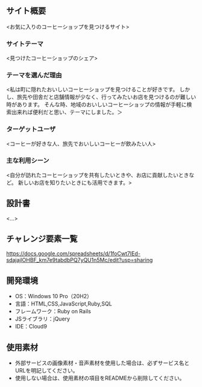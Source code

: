# <beans>

## サイト概要
<お気に入りのコーヒーショップを見つけるサイト>

### サイトテーマ
<見つけたコーヒーショップのシェア>

### テーマを選んだ理由
<私は町に隠れたおいしいコーヒーショップを見つけることが好きです。
しかし、旅先や田舎だと店舗情報が少なく、行ってみたいお店を見つけるのが難しい時があります。
そんな時、地域のおいしいコーヒーショップの情報が手軽に検索出来れば便利だと思い、テーマにしました。＞
### ターゲットユーザ
<コーヒーが好きな人、旅先でおいしいコーヒーが飲みたい人>

### 主な利用シーン
<自分が訪れたコーヒーショップを共有したいときや、お店に貢献したいときなど。
新しいお店を知りたいときにも活用できます。>

## 設計書
<...>

## チャレンジ要素一覧
<https://docs.google.com/spreadsheets/d/1foCwt7IEd-sdajajlOHBF_km7e9tabdbPQ7yQU1n5Mc/edit?usp=sharing>

## 開発環境
- OS：Windows 10 Pro（20H2）
- 言語：HTML,CSS,JavaScript,Ruby,SQL
- フレームワーク：Ruby on Rails
- JSライブラリ：jQuery
- IDE：Cloud9

## 使用素材
- 外部サービスの画像素材・音声素材を使用した場合は、必ずサービス名とURLを明記してください。
- 使用しない場合は、使用素材の項目をREADMEから削除してください。